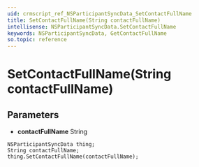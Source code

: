 ```yaml
---
uid: crmscript_ref_NSParticipantSyncData_SetContactFullName
title: SetContactFullName(String contactFullName)
intellisense: NSParticipantSyncData.SetContactFullName
keywords: NSParticipantSyncData, GetContactFullName
so.topic: reference
---
```


# SetContactFullName(String contactFullName)

## Parameters

* **contactFullName** String

```crmscript
NSParticipantSyncData thing;
String contactFullName;
thing.SetContactFullName(contactFullName);
```

